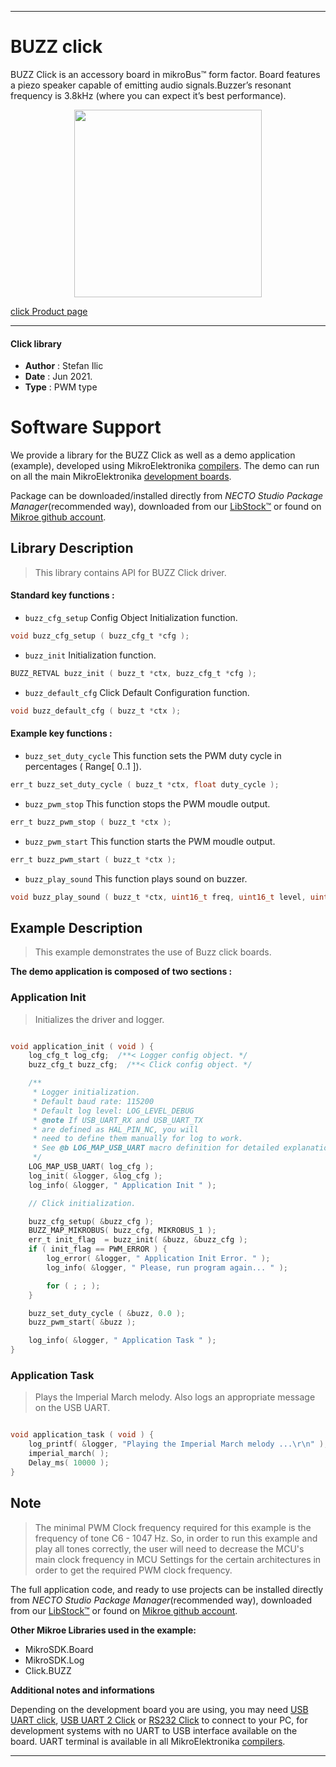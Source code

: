 
---
# BUZZ click

BUZZ Click is an accessory board in mikroBus™ form factor. Board features a piezo speaker capable of emitting audio signals.Buzzer’s resonant frequency is 3.8kHz (where you can expect it’s best performance).

<p align="center">
  <img src="https://download.mikroe.com/images/click_for_ide/buzz_click.png" height=300px>
</p>

[click Product page](https://www.mikroe.com/buzz-click)

---


#### Click library

- **Author**        : Stefan Ilic
- **Date**          : Jun 2021.
- **Type**          : PWM type


# Software Support

We provide a library for the BUZZ Click
as well as a demo application (example), developed using MikroElektronika
[compilers](https://www.mikroe.com/necto-studio).
The demo can run on all the main MikroElektronika [development boards](https://www.mikroe.com/development-boards).

Package can be downloaded/installed directly from *NECTO Studio Package Manager*(recommended way), downloaded from our [LibStock&trade;](https://libstock.mikroe.com) or found on [Mikroe github account](https://github.com/MikroElektronika/mikrosdk_click_v2/tree/master/clicks).

## Library Description

> This library contains API for BUZZ Click driver.

#### Standard key functions :

- `buzz_cfg_setup` Config Object Initialization function.
```c
void buzz_cfg_setup ( buzz_cfg_t *cfg );
```

- `buzz_init` Initialization function.
```c
BUZZ_RETVAL buzz_init ( buzz_t *ctx, buzz_cfg_t *cfg );
```

- `buzz_default_cfg` Click Default Configuration function.
```c
void buzz_default_cfg ( buzz_t *ctx );
```

#### Example key functions :

- `buzz_set_duty_cycle` This function sets the PWM duty cycle in percentages ( Range[ 0..1 ]).
```c
err_t buzz_set_duty_cycle ( buzz_t *ctx, float duty_cycle );
```

- `buzz_pwm_stop` This function stops the PWM moudle output.
```c
err_t buzz_pwm_stop ( buzz_t *ctx );
```

- `buzz_pwm_start` This function starts the PWM moudle output.
```c
err_t buzz_pwm_start ( buzz_t *ctx );
```

- `buzz_play_sound` This function plays sound on buzzer.
```c
void buzz_play_sound ( buzz_t *ctx, uint16_t freq, uint16_t level, uint16_t duration );
```

## Example Description

> This example demonstrates the use of Buzz click boards.

**The demo application is composed of two sections :**

### Application Init

> Initializes the driver and logger.

```c

void application_init ( void ) {
    log_cfg_t log_cfg;  /**< Logger config object. */
    buzz_cfg_t buzz_cfg;  /**< Click config object. */

    /** 
     * Logger initialization.
     * Default baud rate: 115200
     * Default log level: LOG_LEVEL_DEBUG
     * @note If USB_UART_RX and USB_UART_TX 
     * are defined as HAL_PIN_NC, you will 
     * need to define them manually for log to work. 
     * See @b LOG_MAP_USB_UART macro definition for detailed explanation.
     */
    LOG_MAP_USB_UART( log_cfg );
    log_init( &logger, &log_cfg );
    log_info( &logger, " Application Init " );

    // Click initialization.

    buzz_cfg_setup( &buzz_cfg );
    BUZZ_MAP_MIKROBUS( buzz_cfg, MIKROBUS_1 );
    err_t init_flag  = buzz_init( &buzz, &buzz_cfg );
    if ( init_flag == PWM_ERROR ) {
        log_error( &logger, " Application Init Error. " );
        log_info( &logger, " Please, run program again... " );

        for ( ; ; );
    }

    buzz_set_duty_cycle ( &buzz, 0.0 );
    buzz_pwm_start( &buzz );

    log_info( &logger, " Application Task " );
}

```

### Application Task

> Plays the Imperial March melody. Also logs an appropriate message on the USB UART.

```c

void application_task ( void ) {
    log_printf( &logger, "Playing the Imperial March melody ...\r\n" );
    imperial_march( ); 
    Delay_ms( 10000 );
}

```

## Note

> The minimal PWM Clock frequency required for this example is the frequency of tone C6 - 1047 Hz. So, in order to run this example and play all tones correctly, the user will need to decrease the MCU's main clock frequency in MCU Settings for the certain architectures in order to get the required PWM clock frequency.

The full application code, and ready to use projects can be installed directly from *NECTO Studio Package Manager*(recommended way), downloaded from our [LibStock&trade;](https://libstock.mikroe.com) or found on [Mikroe github account](https://github.com/MikroElektronika/mikrosdk_click_v2/tree/master/clicks).

**Other Mikroe Libraries used in the example:**

- MikroSDK.Board
- MikroSDK.Log
- Click.BUZZ

**Additional notes and informations**

Depending on the development board you are using, you may need
[USB UART click](https://www.mikroe.com/usb-uart-click),
[USB UART 2 Click](https://www.mikroe.com/usb-uart-2-click) or
[RS232 Click](https://www.mikroe.com/rs232-click) to connect to your PC, for
development systems with no UART to USB interface available on the board. UART
terminal is available in all MikroElektronika
[compilers](https://shop.mikroe.com/compilers).

---

